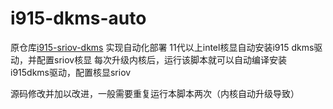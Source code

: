 # i915-dkms-auto
原仓库[i915-sriov-dkms](https://github.com/strongtz/i915-sriov-dkms) 
实现自动化部署
11代以上intel核显自动安装i915 dkms驱动，并配置sriov核显
每次升级内核后，运行该脚本就可以自动编译安装i915dkms驱动，配置核显sriov


源码修改并加以改进，一般需要重复运行本脚本两次（内核自动升级导致）
